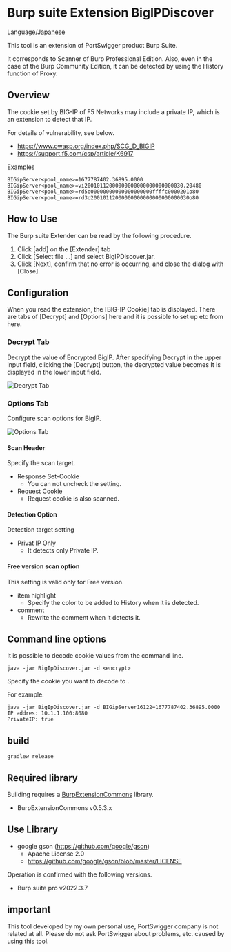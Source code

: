 Burp suite Extension BigIPDiscover
=============

Language/[Japanese](Readme-ja.md)

This tool is an extension of PortSwigger product Burp Suite.

It corresponds to Scanner of Burp Professional Edition.
Also, even in the case of the Burp Community Edition, it can be detected by using the History function of Proxy.

## Overview
The cookie set by BIG-IP of F5 Networks may include a private IP, which is an extension to detect that IP.

For details of vulnerability, see below.

* https://www.owasp.org/index.php/SCG_D_BIGIP
* https://support.f5.com/csp/article/K6917

Examples
````
BIGipServer<pool_name>=1677787402.36895.0000
BIGipServer<pool_name>=vi20010112000000000000000000000030.20480
BIGipServer<pool_name>=rd5o00000000000000000000ffffc0000201o80
BIGipServer<pool_name>=rd3o20010112000000000000000000000030o80
````

## How to Use
The Burp suite Extender can be read by the following procedure.

1. Click [add] on the [Extender] tab
2. Click [Select file ...] and select BigIPDiscover.jar.
3. Click [Next], confirm that no error is occurring, and close the dialog with [Close].

## Configuration
When you read the extension, the [BIG-IP Cookie] tab is displayed.
There are tabs of [Decrypt] and [Options] here and it is possible to set up etc from here.

### Decrypt Tab
Decrypt the value of Encrypted BigIP.
After specifying Decrypt in the upper input field, clicking the [Decrypt] button, the decrypted value becomes
It is displayed in the lower input field.

![Decrypt Tab](/image/Decrypt.png)

### Options Tab
Configure scan options for BigIP.

![Options Tab](/image/Options.png)

#### Scan Header
Specify the scan target.
 + Response Set-Cookie
     + You can not uncheck the setting.
 + Request Cookie
     + Request cookie is also scanned.

#### Detection Option
Detection target setting
 + Privat IP Only
     + It detects only Private IP.

#### Free version scan option
This setting is valid only for Free version.
  + item highlight
      + Specify the color to be added to History when it is detected.
  + comment
      + Rewrite the comment when it detects it.

## Command line options
It is possible to decode cookie values from the command line.

```
java -jar BigIpDiscover.jar -d <encrypt>
```

Specify the cookie you want to decode to <encrypt>.

For example.
```
java -jar BigIpDiscover.jar -d BIGipServer16122=1677787402.36895.0000
IP addres: 10.1.1.100:8080
PrivateIP: true
```

## build

```
gradlew release
```

## Required library
Building requires a [BurpExtensionCommons](https://github.com/raise-isayan/BurpExtensionCommons) library.
* BurpExtensionCommons v0.5.3.x

## Use Library
* google gson (https://github.com/google/gson)
  * Apache License 2.0
  * https://github.com/google/gson/blob/master/LICENSE

Operation is confirmed with the following versions.
* Burp suite pro v2022.3.7

## important
This tool developed by my own personal use, PortSwigger company is not related at all. Please do not ask PortSwigger about problems, etc. caused by using this tool.
